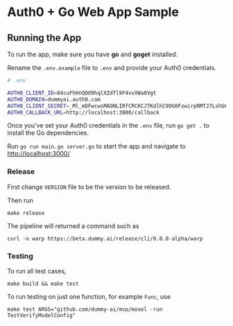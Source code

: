 # Auth0 + Go Web App Sample

## Running the App

To run the app, make sure you have **go** and **goget** installed.

Rename the `.env.example` file to `.env` and provide your Auth0 credentials.

```bash
# .env

AUTH0_CLIENT_ID=84cuFhHnQOO9hqlXZdTl9F4vvXWa0Vgt
AUTH0_DOMAIN=dummyai.auth0.com
AUTH0_CLIENT_SECRET=_Ml_mDFwcwsMAONLIRfCRCKCJTKdlhC9OG0FzwirpRMTJ7LshG6ZoJ2AnRlT47_G
AUTH0_CALLBACK_URL=http://localhost:3000/callback
```

Once you've set your Auth0 credentials in the `.env` file, run `go get .` to install the Go dependencies.

Run `go run main.go server.go` to start the app and navigate to [http://localhost:3000/](http://localhost:3000/)

### Release

First change `VERSION` file to be the version to be released.

Then run

```
make release
```

The pipeline will returned a command such as 

```
curl -o warp https://beta.dummy.ai/release/cli/0.0.0-alpha/warp
```

### Testing

To run all test cases,

```
make build && make test
```

To run testing on just one function, for example `Func`, use 

```
make test ARGS="github.com/dummy-ai/mvp/moxel -run TestVerifyModelConfig"
```
